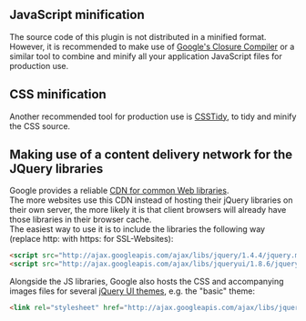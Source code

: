 ## JavaScript minification
The source code of this plugin is not distributed in a minified format.  
However, it is recommended to make use of [Google's Closure Compiler](http://code.google.com/closure/compiler/) or a similar tool to combine and minify all your application JavaScript files for production use.

## CSS minification
Another recommended tool for production use is [CSSTidy](http://csstidy.sourceforge.net/), to tidy and minify the CSS source.

## Making use of a content delivery network for the JQuery libraries
Google provides a reliable [CDN for common Web libraries](http://code.google.com/apis/libraries/devguide.html).  
The more websites use this CDN instead of hosting their jQuery libraries on their own server, the more likely it is that client browsers will already have those libraries in their browser cache.  
The easiest way to use it is to include the libraries the following way (replace http: with https: for SSL-Websites):
```html
<script src="http://ajax.googleapis.com/ajax/libs/jquery/1.4.4/jquery.min.js"></script>
<script src="http://ajax.googleapis.com/ajax/libs/jqueryui/1.8.6/jquery-ui.min.js"></script>
```

Alongside the JS libraries, Google also hosts the CSS and accompanying images files for several [jQuery UI themes](http://jqueryui.com/themeroller/), e.g. the "basic" theme:
```html
<link rel="stylesheet" href="http://ajax.googleapis.com/ajax/libs/jqueryui/1.8.6/themes/base/jquery-ui.css">
```